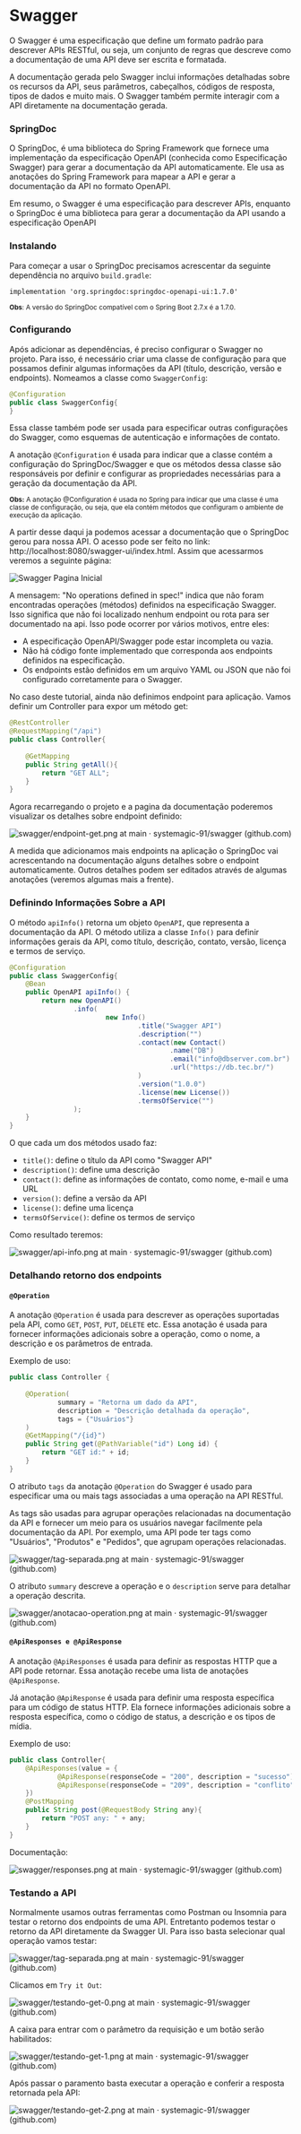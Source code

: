 # Swagger

O Swagger é uma especificação que define um formato padrão para descrever 
APIs RESTful, ou seja, um conjunto de regras que descreve como a documentação 
de uma API deve ser escrita e formatada.

A documentação gerada pelo Swagger inclui informações detalhadas sobre os 
recursos da API, seus parâmetros, cabeçalhos, códigos de resposta, tipos 
de dados e muito mais. O Swagger também permite interagir com a API 
diretamente na documentação gerada.


### SpringDoc

O SpringDoc, é uma biblioteca do Spring Framework que fornece uma implementação 
da especificação OpenAPI (conhecida como Especificação Swagger) para gerar a documentação da API automaticamente. Ele 
usa as anotações do Spring Framework para mapear a API e gerar a documentação 
da API no formato OpenAPI.

Em resumo, o Swagger é uma especificação para descrever APIs, enquanto o
SpringDoc é uma biblioteca para gerar a documentação da API usando a especificação
OpenAPI



### Instalando



Para começar a usar o SpringDoc precisamos acrescentar da seguinte dependência 
no arquivo `build.gradle`:

```
implementation 'org.springdoc:springdoc-openapi-ui:1.7.0'
```
<small>**Obs**: A versão do SpringDoc compatível com o Spring Boot 2.7.x é a 1.7.0.</small>



### Configurando



Após adicionar as dependências, é preciso configurar o Swagger no projeto. 
Para isso, é necessário criar uma classe de configuração para que possamos definir 
algumas informações da API (título, descrição, versão e endpoints). Nomeamos a 
classe como `SwaggerConfig`:

```java
@Configuration
public class SwaggerConfig{
}
```

Essa classe também pode ser usada para especificar outras configurações do Swagger,
como esquemas de autenticação e informações de contato.

A anotação `@Configuration` é usada para indicar que a classe contém a configuração
do SpringDoc/Swagger e que os métodos dessa classe são responsáveis por definir e 
configurar as propriedades necessárias para a geração da documentação da API.

<small>**Obs:** A anotação @Configuration é usada no Spring para indicar que uma 
classe é uma classe de configuração, ou seja, que ela contém métodos que 
configuram o ambiente de execução da aplicação.</small>

A partir desse daqui ja podemos acessar a documentação que o SpringDoc gerou para 
nossa API. O acesso pode ser feito no link: http://localhost:8080/swagger-ui/index.html.
Assim que acessarmos veremos a seguinte página: 

![Swagger Pagina Inicial](https://github.com/systemagic-91/swagger/blob/main/src/main/resources/static/configuracao-swagger.png)

A mensagem: "No operations defined in spec!" indica que não foram encontradas operações
(métodos) definidos na especificação Swagger. Isso significa que não foi localizado
nenhum endpoint ou rota para ser documentado na api. Isso pode ocorrer por vários motivos,
entre eles: 

* A especificação OpenAPI/Swagger pode estar incompleta ou vazia. 
* Não há código fonte implementado que corresponda aos endpoints definidos na 
especificação.
* Os endpoints estão definidos em um arquivo YAML ou JSON que não foi 
configurado corretamente para o Swagger.

No caso deste tutorial, ainda não definimos endpoint para aplicação. Vamos definir
um Controller para expor um método get:

```java
@RestController
@RequestMapping("/api")
public class Controller{
    
    @GetMapping
    public String getAll(){
        return "GET ALL";
    }
}
```

Agora recarregando o projeto e a pagina da documentação poderemos visualizar 
os detalhes sobre endpoint definido:

![swagger/endpoint-get.png at main · systemagic-91/swagger (github.com)](https://github.com/systemagic-91/swagger/blob/main/src/main/resources/static/endpoint-get.png)

A medida que adicionamos mais endpoints na aplicação o SpringDoc vai acrescentando
na documentação alguns detalhes sobre o endpoint automaticamente. Outros detalhes
podem ser editados através de algumas anotações (veremos algumas mais a frente).



### Definindo Informações Sobre a API



O método `apiInfo()` retorna um objeto `OpenAPI`, que representa a documentação da 
API. O método utiliza a classe `Info()` para definir informações gerais da API, 
como título, descrição, contato, versão, licença e termos de serviço.

```java
@Configuration
public class SwaggerConfig{
    @Bean
    public OpenAPI apiInfo() {
        return new OpenAPI()
                .info(
                        new Info()
                                .title("Swagger API")
                                .description("")
                                .contact(new Contact()
                                        .name("DB")
                                        .email("info@dbserver.com.br")
                                        .url("https://db.tec.br/")
                                )
                                .version("1.0.0")
                                .license(new License())
                                .termsOfService("")
                );
    }
}
```
O que cada um dos métodos usado faz:

* `title()`: define o título da API como "Swagger API"
* `description()`: define uma descrição
* `contact()`: define as informações de contato, como nome, e-mail e uma URL
* `version()`: define a versão da API
* `license()`: define uma licença
* `termsOfService()`: define os termos de serviço

Como resultado teremos: 

![swagger/api-info.png at main · systemagic-91/swagger (github.com)](https://github.com/systemagic-91/swagger/blob/main/src/main/resources/static/api-info.png)



### Detalhando retorno dos endpoints



#### `@Operation`

A anotação `@Operation` é usada para descrever as operações suportadas pela API, 
como `GET`, `POST`, `PUT`, `DELETE` etc. Essa anotação é usada para fornecer informações 
adicionais sobre a operação, como o nome, a descrição e os parâmetros de entrada.

Exemplo de uso: 

```java
public class Controller {
    
    @Operation(
            summary = "Retorna um dado da API",
            description = "Descrição detalhada da operação",
            tags = {"Usuários"}
    )
    @GetMapping("/{id}")
    public String get(@PathVariable("id") Long id) {
        return "GET id:" + id;
    }
}   
```
O atributo `tags` da anotação `@Operation` do Swagger é usado para especificar uma ou mais 
tags associadas a uma operação na API RESTful.

As tags são usadas para agrupar operações relacionadas na documentação da API e fornecer 
um meio para os usuários navegar facilmente pela documentação da API. Por exemplo, uma 
API pode ter tags como "Usuários", "Produtos" e "Pedidos", que agrupam operações relacionadas.

![swagger/tag-separada.png at main · systemagic-91/swagger (github.com)](https://github.com/systemagic-91/swagger/blob/main/src/main/resources/static/tag-separada.png)

O atributo `summary` descreve a operação e o `description` serve para detalhar a operação descrita.

![swagger/anotacao-operation.png at main · systemagic-91/swagger (github.com)](https://github.com/systemagic-91/swagger/blob/main/src/main/resources/static/anotacao-operation.png)


#### `@ApiResponses e @ApiResponse`

A anotação `@ApiResponses` é usada para definir as respostas HTTP que a API pode 
retornar. Essa anotação recebe uma lista de anotações `@ApiResponse`.

Já anotação `@ApiResponse` é usada para definir uma resposta específica 
para um código de status HTTP. Ela fornece informações adicionais sobre a resposta 
específica, como o código de status, a descrição e os tipos de mídia.

Exemplo de uso: 
```java
public class Controller{
    @ApiResponses(value = {
            @ApiResponse(responseCode = "200", description = "sucesso"),
            @ApiResponse(responseCode = "209", description = "conflito")
    })
    @PostMapping
    public String post(@RequestBody String any){
        return "POST any: " + any;
    }
}
```

Documentação: 

![swagger/responses.png at main · systemagic-91/swagger (github.com)](https://github.com/systemagic-91/swagger/blob/main/src/main/resources/static/responses.png)



### Testando a API



Normalmente usamos outras ferramentas como Postman ou Insomnia para testar o retorno dos endpoints de uma API. Entretanto podemos testar o retorno da API diretamente da Swagger UI. Para isso basta selecionar qual operação vamos testar:

![swagger/tag-separada.png at main · systemagic-91/swagger (github.com)](https://github.com/systemagic-91/swagger/blob/main/src/main/resources/static/tag-separada.png)

Clicamos em `Try it Out`:

![swagger/testando-get-0.png at main · systemagic-91/swagger (github.com)](https://github.com/systemagic-91/swagger/blob/main/src/main/resources/static/testando-get-0.png)

A caixa para entrar com o parâmetro da requisição e um botão serão habilitados:

![swagger/testando-get-1.png at main · systemagic-91/swagger (github.com)](https://github.com/systemagic-91/swagger/blob/main/src/main/resources/static/testando-get-1.png)

Após passar o paramento basta executar a operação e conferir a resposta retornada pela API:

![swagger/testando-get-2.png at main · systemagic-91/swagger (github.com)](https://github.com/systemagic-91/swagger/blob/main/src/main/resources/static/testando-get-2.png)

